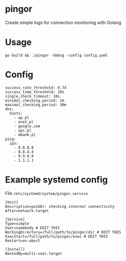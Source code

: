 # pingor
Create simple logs for connection monitoring with Golang

# Usage
```
go build && ./pingor -debug -config config.yaml
```

# Config
```
success_rate_threshold: 0.74
success_time_threshold: 20s
single_check_timeout: 10s
minimal_checking_period: 1m
maximal_checking_period: 30m
dns:
  hosts:
    - wp.pl
    - onet.pl
    - google.com
    - upc.pl
    - mbank.pl
ping:
  ips:
    - 8.8.8.8
    - 8.8.4.4
    - 9.9.9.9
    - 1.1.1.1
```

# Example systemd config
File `/etc/systemd/system/pingor.service`
```
[Unit]
Description=pinGOr: checking internet connectivity
After=network.target

[Service]
Type=simple
User=somebody # EDIT THIS
WorkingDirectory=/full/path/to/pingor/dir # EDIT THIS
ExecStart=/full/path/to/pingor/exec # EDIT THIS
Restart=on-abort

[Install]
WantedBy=multi-user.target
```
